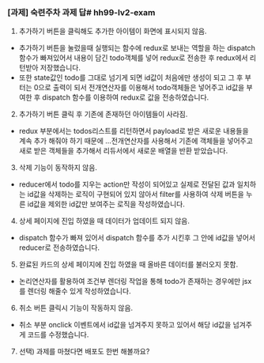 ### [과제] 숙련주차 과제 답# hh99-lv2-exam
1. 추가하기 버튼을 클릭해도 추가한 아이템이 화면에 표시되지 않음.
- 추가하기 버튼을 눌렀을때 실행되는 함수에 redux로 보내는 역할을 하는 dispatch 함수가 빠져있어서 내용이 담긴 todo객체를 넣어 redux로 전송한 후 redux에서 리턴받아 저장했습니다.
- 또한 state값인 todo를 그대로 넘기게 되면 id값이 처음에만 생성이 되고 그 후 부터는 0으로 출력이 되서 전개연산자를 이용해서 todo객체들은 넣어주고 id값을 부여한 후 dispatch 함수를 이용하여 redux로 값을 전송하였습니다.

2. 추가하기 버튼 클릭 후 기존에 존재하던 아이템들이 사라짐.
- redux 부분에서는 todos리스트를 리턴하면서 payload로 받은 새로운 내용들을 계속 추가 해줘야 하기 때문에 ...전개연산자를 사용해서 기존에 객체들을 넣어주고 새로 받은 객체들을 추가해서 리듀서에서 새로운 배열을 반환 받았습니다.

3. 삭제 기능이 동작하지 않음.
- reducer에서 todo를 지우는 action만 작성이 되어있고 실제로 전달된 값과 일치하는 id값을 삭제하는 로직이 구현되어 있지 않아서 filter를 사용하여 삭제 버튼을 누른 id값을 제외한 id값만 보여주는 로직을 작성하였습니다. 

4. 상세 페이지에 진입 하였을 때 데이터가 업데이트 되지 않음.
- dispatch 함수가 빠져 있어서 dispatch 함수를 추가 시킨후 그 안에 id값을 넣어서 reducer로 전송하였습니다.

5. 완료된 카드의 상세 페이지에 진입 하였을 때 올바른 데이터를 불러오지 못함.
- 논리연산자를 활용하여 조건부 렌더링 작업을 통해 todo가 존재하는 경우에만 jsx를 렌더링 해줄수 있게 작성하였습니다.

6. 취소 버튼 클릭시 기능이 작동하지 않음.
- 취소 부분 onclick 이벤트에서 id값을 넘겨주지 못하고 있어서 해당 id값을 넘겨주게 코드를 수정했습니다.

7. 선택) 과제를 마쳤다면 배포도 한번 해볼까요?
